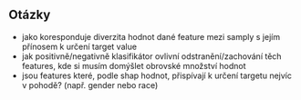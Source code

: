 ## Otázky

* jako koresponduje diverzita hodnot dané feature mezi samply s jejím přínosem k určení target value
* jak positivně/negativně klasifikátor ovlivní odstranění/zachování těch features, kde si musím domýšlet obrovské množství hodnot
* jsou features které, podle shap hodnot, přispívají k určení targetu nejvíc v pohodě? (např. gender nebo race)
